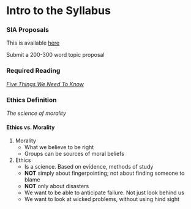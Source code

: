 # Intro to the Syllabus

### SIA Proposals
This is available [here](https://ttu.blackboard.com/webapps/blackboard/content/listContent.jsp?course_id=_55912_1&content_id=_3766891_1)

Submit a 200-300 word topic proposal

### Required Reading
[*Five Things We Need To Know*](http://web.cs.ucdavis.edu/~rogaway/classes/188/materials/postman.pdf)

### Ethics Definition
*The science of morality*

#### Ethics vs. Morality

1. Morality
    * What we believe to be right
    * Groups can be sources of moral beliefs
2. Ethics
    * Is a science. Based on evidence, methods of study
    * **NOT** simply about fingerpointing; not about finding someone to blame
    * **NOT** only about disasters
    * We want to be able to anticipate failure. Not just look behind us
    * We want to look at wicked problems, without using hind sight

